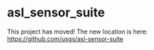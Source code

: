 # asl_sensor_suite

This project has moved! The new location is here: https://github.com/usgs/asl-sensor-suite

